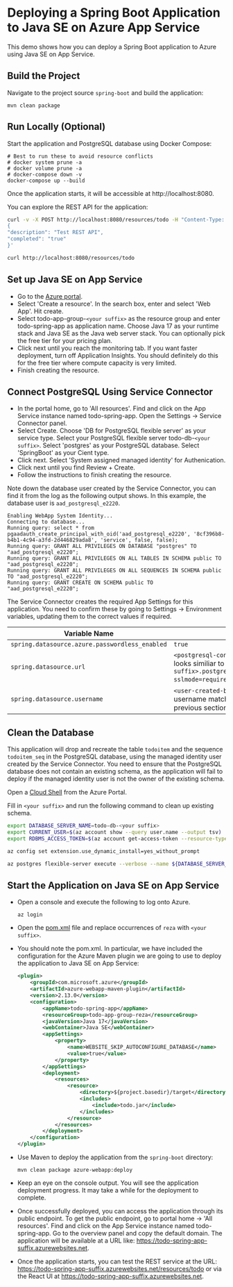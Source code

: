 # Deploying a Spring Boot Application to Java SE on Azure App Service
This demo shows how you can deploy a Spring Boot application to Azure using 
Java SE on App Service.

## Build the Project
Navigate to the project source `spring-boot` and build the application:

```
mvn clean package
```

## Run Locally (Optional)
Start the application and PostgreSQL database using Docker Compose:

```
# Best to run these to avoid resource conflicts
# docker system prune -a
# docker volume prune -a
# docker-compose down -v
docker-compose up --build
```

Once the application starts, it will be accessible at http://localhost:8080.

You can explore the REST API for the application:

```bash
curl -v -X POST http://localhost:8080/resources/todo -H "Content-Type: application/json" -d '
{
"description": "Test REST API",
"completed": "true"
}'

curl http://localhost:8080/resources/todo
```

## Set up Java SE on App Service
* Go to the [Azure portal](http://portal.azure.com).
* Select 'Create a resource'. In the search box, enter and select 'Web App'. 
Hit create.
* Select todo-app-group-`<your suffix>` as the resource group and enter 
todo-spring-app as application name. Choose Java 17 as your 
runtime stack and Java SE as the Java web server stack. You can optionally pick the 
free tier for your pricing plan.
* Click next until you reach the monitoring tab. If you want faster deployment, 
turn off Application Insights. You should definitely do 
this for the free tier where compute capacity is very limited.
* Finish creating the resource.

## Connect PostgreSQL Using Service Connector
* In the portal home, go to 'All resources'. Find and click on the App Service 
instance named todo-spring-app. Open the Settings -> Service Connector panel.
* Select Create. Choose 'DB for PostgreSQL flexible server' as your service type. 
Select your PostgreSQL flexible server todo-db-`<your suffix>`. Select 'postgres' as 
your PostgreSQL database. Select 'SpringBoot' as your Cient type.
* Click next. Select 'System assigned managed identity' for Authenication.
* Click next until you find Review + Create.
* Follow the instructions to finish creating the resource.

Note down the database user created by the Service Connector, you can find it from 
the log as the following output shows. In this example, the database user is 
`aad_postgresql_e2220`.

```
Enabling WebApp System Identity...
Connecting to database...
Running query: select * from pgaadauth_create_principal_with_oid('aad_postgresql_e2220', '8cf396b8-b4b1-4c94-a3fd-2d446829ada8', 'service', false, false);
Running query: GRANT ALL PRIVILEGES ON DATABASE "postgres" TO "aad_postgresql_e2220";
Running query: GRANT ALL PRIVILEGES ON ALL TABLES IN SCHEMA public TO "aad_postgresql_e2220";
Running query: GRANT ALL PRIVILEGES ON ALL SEQUENCES IN SCHEMA public TO "aad_postgresql_e2220";
Running query: GRANT CREATE ON SCHEMA public TO "aad_postgresql_e2220";
```

The Service Connector creates the required App Settings for this application. You need to confirm these by going 
to Settings -> Environment variables, updating them to the correct values if required.

| Variable Name | Value |
|---------------|-------|
| `spring.datasource.azure.passwordless_enabled` | `true` |
| `spring.datasource.url` | `<postgresql-connection-string>`. Ensure the value looks similiar to `jdbc:postgresql://todo-db-<your suffix>.postgres.database.azure.com:5432/postgres?sslmode=require`. |
| `spring.datasource.username` | `<user-created-by-service-connector>`. Ensure the username matches the value you recorded in the previous section. |

## Clean the Database
This application will drop and recreate the table `todoitem` and the sequence 
`todoitem_seq` in the PostgreSQL database, using the managed identity user created by 
the Service Connector. You need to ensure that the PostgreSQL database does not contain an 
existing schema, as the application will fail to deploy if the managed identity user 
is not the owner of the existing schema.

Open a [Cloud Shell](https://learn.microsoft.com/azure/cloud-shell/overview) from the Azure Portal.

Fill in `<your suffix>` and run the following command to clean up existing schema.

```bash
export DATABASE_SERVER_NAME=todo-db-<your suffix>
export CURRENT_USER=$(az account show --query user.name --output tsv)
export RDBMS_ACCESS_TOKEN=$(az account get-access-token --resource-type oss-rdbms --query accessToken --output tsv)
```

```bash
az config set extension.use_dynamic_install=yes_without_prompt

az postgres flexible-server execute --verbose --name ${DATABASE_SERVER_NAME} --admin-user ${CURRENT_USER} --admin-password ${RDBMS_ACCESS_TOKEN} --querytext "drop table if exists ToDoItem cascade;drop sequence if exists ToDoItem_SEQ;"
```

## Start the Application on Java SE on App Service
* Open a console and execute the following to log onto Azure.

	```
	az login
	```

* Open the [pom.xml](pom.xml) file and replace occurrences of `reza` 
with `<your suffix>`.
* You should note the pom.xml. In particular, we have included the configuration for 
the Azure Maven plugin we are going to use to deploy 
the application to Java SE on App Service:

    ```xml
    <plugin>
        <groupId>com.microsoft.azure</groupId>
        <artifactId>azure-webapp-maven-plugin</artifactId>
        <version>2.13.0</version>
        <configuration>
            <appName>todo-spring-app</appName>
            <resourceGroup>todo-app-group-reza</resourceGroup>
            <javaVersion>Java 17</javaVersion>
            <webContainer>Java SE</webContainer>
            <appSettings>
                <property>
	                <name>WEBSITE_SKIP_AUTOCONFIGURE_DATABASE</name>
	                <value>true</value>
                </property>
            </appSettings>
            <deployment>
                <resources>
                    <resource>
                        <directory>${project.basedir}/target</directory>
                        <includes>
                            <include>todo.jar</include>
                        </includes>
                    </resource>
                </resources>
            </deployment>
        </configuration>
    </plugin>
    ```

* Use Maven to deploy the application from the `spring-boot` directory:

  ```
  mvn clean package azure-webapp:deploy
  ```

* Keep an eye on the console output. You will see the application deployment progress. 
It may take a while for the deployment to complete.
* Once successfully deployed, you can access the application through its public 
endpoint. To get the public endpoint, go to 
portal home -> 'All resources'. Find and click on the App Service instance named 
todo-spring-app. Go to the overview panel and copy the 
default domain. The application will be available at a URL 
like: https://todo-spring-app-suffix.azurewebsites.net.
* Once the application starts, you can test the REST service at the 
URL: https://todo-spring-app-suffix.azurewebsites.net/resources/todo or via 
the React UI at https://todo-spring-app-suffix.azurewebsites.net.
